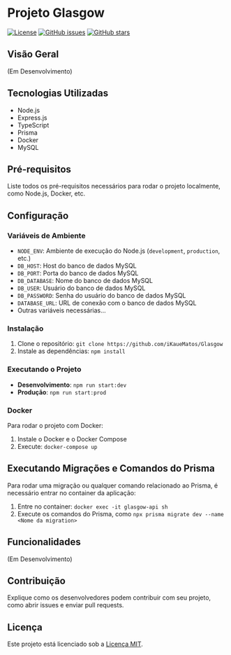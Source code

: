 # Projeto Glasgow

[![License](https://img.shields.io/badge/License-MIT-blue.svg)](https://opensource.org/licenses/MIT)
[![GitHub issues](https://img.shields.io/github/issues/iKaueMatos/Glasgow)](https://github.com/iKaueMatos/Glasgow/issues)
[![GitHub stars](https://img.shields.io/github/stars/iKaueMatos/Glasgow)](https://github.com/iKaueMatos/Glasgow/stargazers)

## Visão Geral

(Em Desenvolvimento)

## Tecnologias Utilizadas

- Node.js
- Express.js
- TypeScript
- Prisma
- Docker
- MySQL

## Pré-requisitos

Liste todos os pré-requisitos necessários para rodar o projeto localmente, como Node.js, Docker, etc.

## Configuração

### Variáveis de Ambiente

- `NODE_ENV`: Ambiente de execução do Node.js (`development`, `production`, etc.)
- `DB_HOST`: Host do banco de dados MySQL
- `DB_PORT`: Porta do banco de dados MySQL
- `DB_DATABASE`: Nome do banco de dados MySQL
- `DB_USER`: Usuário do banco de dados MySQL
- `DB_PASSWORD`: Senha do usuário do banco de dados MySQL
- `DATABASE_URL`: URL de conexão com o banco de dados MySQL
- Outras variáveis necessárias...

### Instalação

1. Clone o repositório: `git clone https://github.com/iKaueMatos/Glasgow`
2. Instale as dependências: `npm install`

### Executando o Projeto

- **Desenvolvimento**: `npm run start:dev`
- **Produção**: `npm run start:prod`

### Docker

Para rodar o projeto com Docker:

1. Instale o Docker e o Docker Compose
2. Execute: `docker-compose up`

## Executando Migrações e Comandos do Prisma
Para rodar uma migração ou qualquer comando relacionado ao Prisma, é necessário entrar no container da aplicação:

1. Entre no container: `docker exec -it glasgow-api sh`
2. Execute os comandos do Prisma, como `npx prisma migrate dev --name <Nome da migration>` 

## Funcionalidades

(Em Desenvolvimento)

## Contribuição

Explique como os desenvolvedores podem contribuir com seu projeto, como abrir issues e enviar pull requests.

## Licença

Este projeto está licenciado sob a [Licença MIT](https://opensource.org/licenses/MIT).
